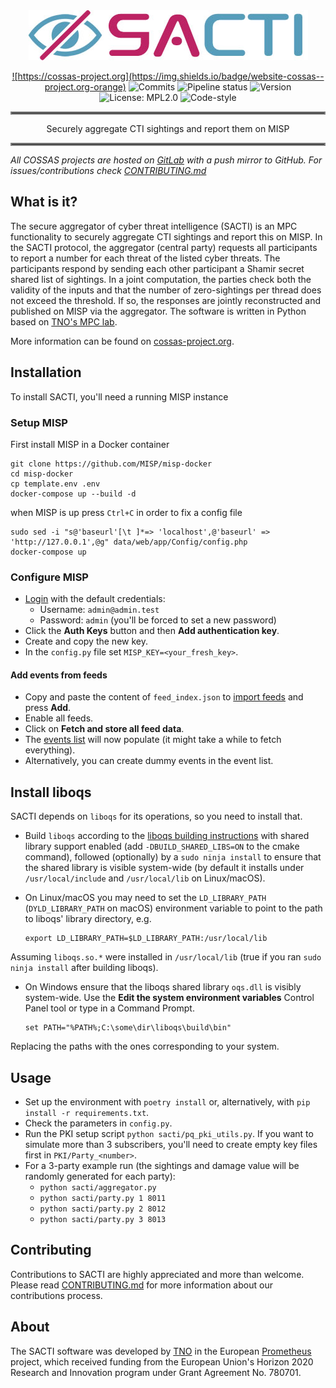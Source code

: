 <div align="center">
<a href="https://gitlab.com/cossas/sacti/-/tree/master"><img src="sacti-logo.jpg"/>


![https://cossas-project.org](https://img.shields.io/badge/website-cossas--project.org-orange)
![Commits](https://gitlab.com/cossas/sacti/-/jobs/artifacts/master/raw/ci_badges/commits.svg?job=badge:commits)
![Pipeline status](https://gitlab.com/cossas/sacti/badges/master/pipeline.svg)
![Version](https://gitlab.com/cossas/sacti/-/jobs/artifacts/master/raw/ci_badges/version.svg?job=badge:version)
![License: MPL2.0](https://gitlab.com/cossas/sacti/-/jobs/artifacts/master/raw/ci_badges/license.svg?job=badge:license)
![Code-style](https://gitlab.com/cossas/sacti/-/jobs/artifacts/master/raw/ci_badges/codestyle.svg?job=badge:codestyle)
</div></a>

<hr style="border:2px solid gray"> </hr>
<div align="center">
Securely aggregate CTI sightings and report them on MISP
</div>
<hr style="border:2px solid gray"> </hr>

_All COSSAS projects are hosted on [GitLab](https://gitlab.com/cossas/sacti/) with a push mirror to GitHub. For issues/contributions check [CONTRIBUTING.md](CONTRIBUTING.md)_

## What is it?
The secure aggregator of cyber threat intelligence (SACTI) is an MPC functionality to securely aggregate CTI sightings and report this on MISP.
In the SACTI protocol, the aggregator (central party) requests all participants to report a number for each threat of the listed cyber threats. The participants respond by sending each other participant a Shamir secret shared list of sightings. In a joint computation, the parties check both the validity of the inputs and that the number of zero-sightings per thread does not exceed the threshold. If so, the responses are jointly reconstructed and published on MISP via the aggregator. The software is written in Python based on [TNO's MPC lab](https://www.tno.nl/mpclab).

More information can be found on [cossas-project.org](https://cossas-project.org/portfolio/sacti/).

## Installation
To install SACTI, you'll need a running MISP instance

### Setup MISP
First install MISP in a Docker container

```console
git clone https://github.com/MISP/misp-docker
cd misp-docker
cp template.env .env
docker-compose up --build -d
```

when MISP is up press `Ctrl+C` in order to fix a config file

```console
sudo sed -i "s@'baseurl'[\t ]*=> 'localhost',@'baseurl' => 'http://127.0.0.1',@g" data/web/app/Config/config.php
docker-compose up
```

### Configure MISP

- [Login](http://127.0.0.1/users/login) with the default credentials:
  - Username: `admin@admin.test`
  - Password: `admin` (you'll be forced to set a new password)
- Click the **Auth Keys** button and then **Add authentication key**.
- Create and copy the new key.
- In the `config.py` file set `MISP_KEY=<your_fresh_key>`.

#### Add events from feeds

- Copy and paste the content of `feed_index.json` to [import feeds](http://127.0.0.1/feeds/importFeeds) and press **Add**.
- Enable all feeds.
- Click on **Fetch and store all feed data**.
- The [events list](http://127.0.0.1/events/index) will now populate (it might take a while to fetch everything).
- Alternatively, you can create dummy events in the event list.

## Install liboqs
SACTI depends on `liboqs` for its operations, so you need to install that.

- Build `liboqs` according to the [liboqs building instructions](https://github.com/open-quantum-safe/liboqs#linuxmacos) with shared library support enabled (add `-DBUILD_SHARED_LIBS=ON` to the cmake command), followed (optionally) by a `sudo ninja install` to ensure that the shared library is visible system-wide (by default it installs under `/usr/local/include` and `/usr/local/lib` on Linux/macOS).

- On Linux/macOS you may need to set the `LD_LIBRARY_PATH` (`DYLD_LIBRARY_PATH` on macOS) environment variable to point to the path to liboqs' library directory, e.g.

  ```console
  export LD_LIBRARY_PATH=$LD_LIBRARY_PATH:/usr/local/lib
  ```

Assuming `liboqs.so.*` were installed in `/usr/local/lib` (true if you ran `sudo ninja install` after building liboqs).

- On Windows ensure that the liboqs shared library `oqs.dll` is visibly system-wide. Use the **Edit the system environment variables** Control Panel tool or type in a Command Prompt.

  ```microsoftshell
  set PATH="%PATH%;C:\some\dir\liboqs\build\bin"
  ```

Replacing the paths with the ones corresponding to your system.

## Usage

- Set up the environment with `poetry install` or, alternatively, with `pip install -r requirements.txt`.
- Check the parameters in `config.py`.
- Run the PKI setup script `python sacti/pq_pki_utils.py`.
  If you want to simulate more than 3 subscribers, you'll need to create empty key files first in `PKI/Party_<number>`.
- For a 3-party example run (the sightings and damage value will be randomly generated for each party):
  - `python sacti/aggregator.py`
  - `python sacti/party.py 1 8011`
  - `python sacti/party.py 2 8012`
  - `python sacti/party.py 3 8013`

## Contributing

Contributions to SACTI are highly appreciated and more than welcome. Please read [CONTRIBUTING.md](CONTRIBUTING.md) for more information about our contributions process.

## About

The SACTI software was developed by [TNO](https://tno.nl) in the European [Prometheus](https://www.h2020prometheus.eu/) project, which received funding from the European Union's Horizon 2020 Research and Innovation program under Grant Agreement No. 780701.
